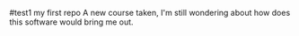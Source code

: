 #test1
my first repo
A new course taken, I'm still wondering about how does this software would bring me out.
